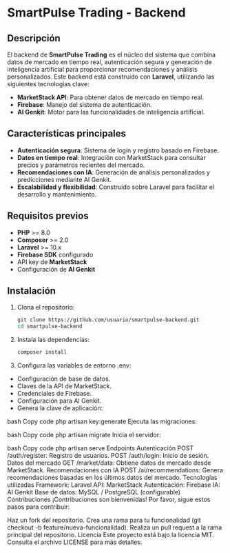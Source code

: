 # SmartPulse Trading - Backend

## Descripción

El backend de **SmartPulse Trading** es el núcleo del sistema que combina datos de mercado en tiempo real, autenticación segura y generación de inteligencia artificial para proporcionar recomendaciones y análisis personalizados. Este backend está construido con **Laravel**, utilizando las siguientes tecnologías clave:

- **MarketStack API**: Para obtener datos de mercado en tiempo real.
- **Firebase**: Manejo del sistema de autenticación.
- **AI Genkit**: Motor para las funcionalidades de inteligencia artificial.

## Características principales

- **Autenticación segura**: Sistema de login y registro basado en Firebase.
- **Datos en tiempo real**: Integración con MarketStack para consultar precios y parámetros recientes del mercado.
- **Recomendaciones con IA**: Generación de análisis personalizados y predicciones mediante AI Genkit.
- **Escalabilidad y flexibilidad**: Construido sobre Laravel para facilitar el desarrollo y mantenimiento.

## Requisitos previos

- **PHP** >= 8.0  
- **Composer** >= 2.0  
- **Laravel** >= 10.x  
- **Firebase SDK** configurado  
- API key de **MarketStack**  
- Configuración de **AI Genkit**  

## Instalación

1. Clona el repositorio:
   ```bash
   git clone https://github.com/usuario/smartpulse-backend.git
   cd smartpulse-backend
2. Instala las dependencias:
   ```bash
   composer install

3. Configura las variables de entorno .env:
- Configuración de base de datos.
- Claves de la API de MarketStack.
- Credenciales de Firebase.
- Configuración para AI Genkit.
- Genera la clave de aplicación:

bash
Copy code
php artisan key:generate
Ejecuta las migraciones:

bash
Copy code
php artisan migrate
Inicia el servidor:

bash
Copy code
php artisan serve
Endpoints
Autenticación
POST /auth/register: Registro de usuarios.
POST /auth/login: Inicio de sesión.
Datos del mercado
GET /market/data: Obtiene datos de mercado desde MarketStack.
Recomendaciones con IA
POST /ai/recommendations: Genera recomendaciones basadas en los últimos datos del mercado.
Tecnologías utilizadas
Framework: Laravel
API: MarketStack
Autenticación: Firebase
IA: AI Genkit
Base de datos: MySQL / PostgreSQL (configurable)
Contribuciones
¡Contribuciones son bienvenidas! Por favor, sigue estos pasos para contribuir:

Haz un fork del repositorio.
Crea una rama para tu funcionalidad (git checkout -b feature/nueva-funcionalidad).
Realiza un pull request a la rama principal del repositorio.
Licencia
Este proyecto está bajo la licencia MIT. Consulta el archivo LICENSE para más detalles.

